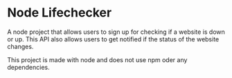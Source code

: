 # Node Lifechecker

A node project that allows users to sign up for checking if a website is down or up.
This API also allows users to get notified if the status of the website changes.

This project is made with node and does not use npm oder any dependencies.
